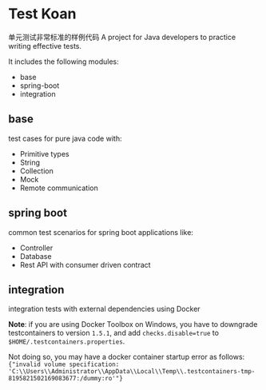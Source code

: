 # Test Koan
单元测试非常标准的样例代码
A project for Java developers to practice writing effective tests.

It includes the following modules:
* base 
* spring-boot
* integration

## base
test cases for pure java code with:
* Primitive types
* String
* Collection
* Mock
* Remote communication

## spring boot
common test scenarios for spring boot applications like:
* Controller
* Database
* Rest API with consumer driven contract

## integration
integration tests with external dependencies using Docker

**Note**: if you are using Docker Toolbox on Windows, you have to downgrade testcontainers to version `1.5.1`,
and add `checks.disable=true` to `$HOME/.testcontainers.properties`.

Not doing so, you may have a docker container startup error as follows:
`{"invalid volume specification: 'C:\\Users\\Administrator\\AppData\\Local\\Temp\\.testcontainers-tmp-8195821502169083677:/dummy:ro'"}`
